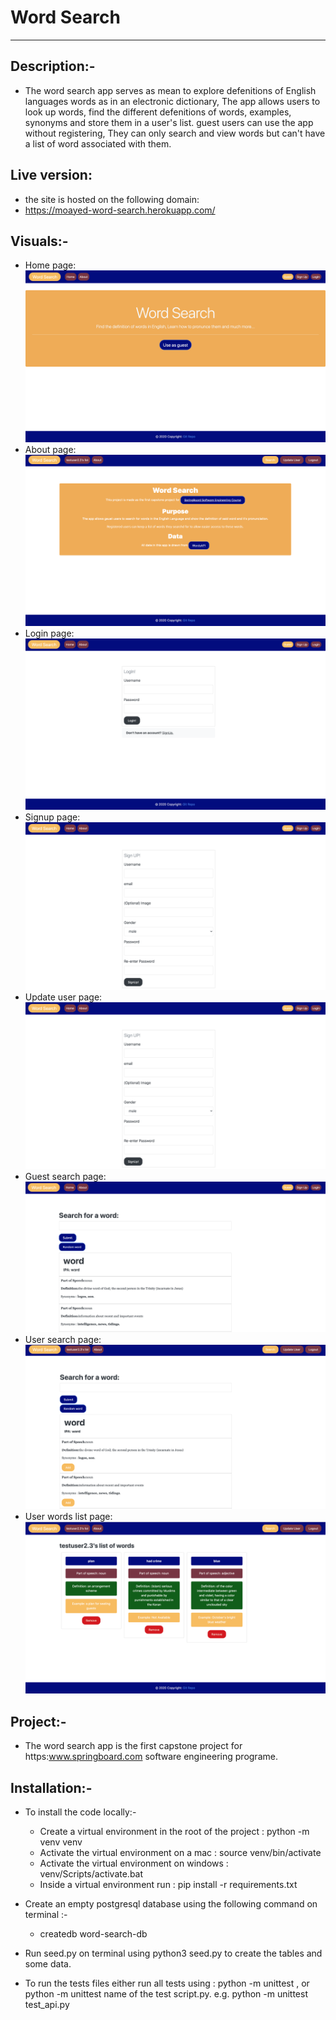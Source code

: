 # Word Search
---------------------
## Description:-
- The word search app serves as mean to explore defenitions of
    English languages words as in an electronic dictionary,
    The app allows users to look up words, find the different defenitions
    of words, examples, synonyms and store them in a user's list.
    guest users can use the app without registering, They can only search and
    view words but can't have a list of word associated with them.

## Live version:
- the site is hosted on the following domain:
- https://moayed-word-search.herokuapp.com/

## Visuals:-
 - Home page:
![Alt text](screenshots/homepage.png)
 - About page:
   ![Alt text](screenshots/about.png)
 - Login page:
    ![Alt text](screenshots/login.png)
 - Signup page:
    ![Alt text](screenshots/signup.png)
 - Update user page:
    ![Alt text](screenshots/signup.png)
 - Guest search page:
    ![Alt text](screenshots/guest-word-search.png)
 - User search page:
    ![Alt text](screenshots/word-search.png)
 - User words list page:
    ![Alt text](screenshots/user-words-list.png)

## Project:-
- The word search app is the first capstone project
  for https:www.springboard.com software engineering programe.
## Installation:-
- To install the code locally:-
   - Create a virtual environment in the root of the project : python -m venv venv
   - Activate the virtual environment on a mac : source venv/bin/activate
   - Activate the virtual environment on windows :  venv/Scripts/activate.bat
   - Inside a virtual environment run : pip install -r requirements.txt

- Create an empty postgresql database using the following command on terminal :-
   -    createdb word-search-db
- Run seed.py on terminal using python3 seed.py to create the tables and some data.
- To run the tests files either run all tests using : python -m unittest , or python -m unittest name of the test script.py.
e.g. python -m unittest test_api.py


